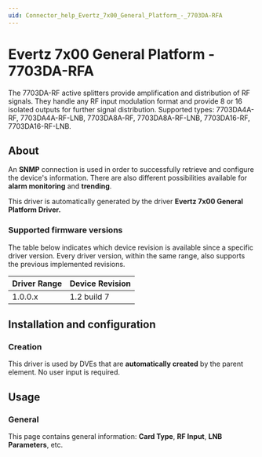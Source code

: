 ```yaml
---
uid: Connector_help_Evertz_7x00_General_Platform_-_7703DA-RFA
---
```


# Evertz 7x00 General Platform - 7703DA-RFA

The 7703DA-RF active splitters provide amplification and distribution of RF signals. They handle any RF input modulation format and provide 8 or 16 isolated outputs for further signal distribution. Supported types: 7703DA4A-RF, 7703DA4A-RF-LNB, 7703DA8A-RF, 7703DA8A-RF-LNB, 7703DA16-RF, 7703DA16-RF-LNB.

## About

An **SNMP** connection is used in order to successfully retrieve and configure the device's information. There are also different possibilities available for **alarm monitoring** and **trending**.

This driver is automatically generated by the driver **Evertz 7x00 General Platform Driver.**

### Supported firmware versions

The table below indicates which device revision is available since a specific driver version. Every driver version, within the same range, also supports the previous implemented revisions.

| **Driver Range** | **Device Revision** |
|------------------|---------------------|
| 1.0.0.x          | 1.2 build 7         |

## Installation and configuration

### Creation

This driver is used by DVEs that are **automatically created** by the parent element. No user input is required.

## Usage

### General

This page contains general information: **Card Type**, **RF Input**, **LNB Parameters**, etc.

